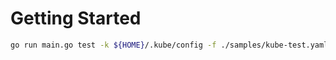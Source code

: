 # Getting Started

```bash
go run main.go test -k ${HOME}/.kube/config -f ./samples/kube-test.yaml
```
